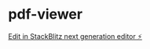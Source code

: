 # pdf-viewer

[Edit in StackBlitz next generation editor ⚡️](https://stackblitz.com/~/github.com/Gerphelius/pdf-viewer)